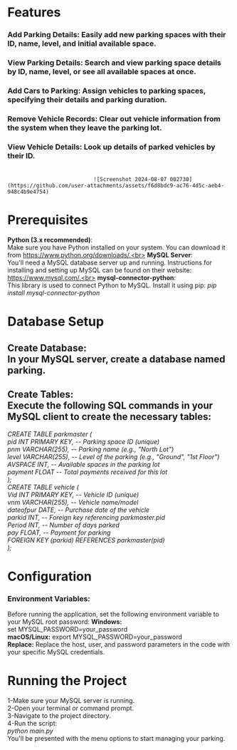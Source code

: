 # **Features**
### Add Parking Details: Easily add new parking spaces with their ID, name, level, and initial available space.  <br>
### View Parking Details: Search and view parking space details by ID, name, level, or see all available spaces at once. <br>
### Add Cars to Parking: Assign vehicles to parking spaces, specifying their details and parking duration. <br>
### Remove Vehicle Records: Clear out vehicle information from the system when they leave the parking lot. <br>
### View Vehicle Details: Look up details of parked vehicles by their ID.<br><br>
                               ![Screenshot 2024-08-07 002730](https://github.com/user-attachments/assets/f6d8bdc9-ac76-4d5c-aeb4-948c4b9e4754)
# **Prerequisites**
**Python (3.x recommended)**: <br> Make sure you have Python installed on your system. You can download it from https://www.python.org/downloads/.<br>
**MySQL Server**: <br> You'll need a MySQL database server up and running.  Instructions for installing and setting up MySQL can be found on their website: https://www.mysql.com/.<br>
**mysql-connector-python**:  <br>This library is used to connect Python to MySQL. Install it using pip:
*pip install mysql-connector-python*
# **Database Setup**
## Create Database: <br> In your MySQL server, create a database named parking.
## Create Tables:  <br> Execute the following SQL commands in your MySQL client to create the necessary tables:<br>
*CREATE TABLE parkmaster ( <br>
    pid INT PRIMARY KEY,   -- Parking space ID (unique)  <br>
    pnm VARCHAR(255),      -- Parking name (e.g., "North Lot") <br>
    level VARCHAR(255),    -- Level of the parking (e.g., "Ground", "1st Floor") <br>
    AVSPACE INT,           -- Available spaces in the parking lot <br>
    payment FLOAT          -- Total payments received for this lot <br>
);*
<br>
*CREATE TABLE vehicle ( <br>
    Vid INT PRIMARY KEY,    -- Vehicle ID (unique) <br>
    vnm VARCHAR(255),      -- Vehicle name/model <br>
    dateofpur DATE,        -- Purchase date of the vehicle <br>
    parkid INT,            -- Foreign key referencing parkmaster.pid <br>
    Period INT,            -- Number of days parked <br>
    pay FLOAT,             -- Payment for parking <br>
    FOREIGN KEY (parkid) REFERENCES parkmaster(pid) <br>
);*<br>
# **Configuration**
### **Environment Variables:**

Before running the application, set the following environment variable to your MySQL root password:
**Windows:**  <br>set MYSQL_PASSWORD=your_password<br>
**macOS/Linux:** export MYSQL_PASSWORD=your_password <br>
**Replace:**
Replace the host, user, and password parameters in the code with your specific MySQL credentials.
# **Running the Project** <br>
1-Make sure your MySQL server is running.<br>
2-Open your terminal or command prompt.<br>
3-Navigate to the project directory.<br>
4-Run the script:<br>
*python main.py*<br>
You'll be presented with the menu options to start managing your parking.





